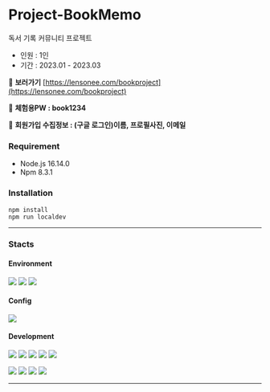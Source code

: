 # Project-BookMemo

독서 기록 커뮤니티 프로젝트

- 인원 : 1인
- 기간 : 2023.01 - 2023.03

📒 **보러가기** [https://lensonee.com/bookproject](https://lensonee.com/bookproject)

👀 **체험용PW : book1234**

👥 **회원가입 수집정보 : (구글 로그인)이름, 프로필사진, 이메일**

### Requirement

- Node.js 16.14.0
- Npm 8.3.1

### Installation

    npm install
    npm run localdev

---

### Stacts

#### Environment

<img src="https://img.shields.io/badge/visualstudiocode-007ACC?style=for-the-badge&logo=visualstudiocode&logoColor=white"> <img src="https://img.shields.io/badge/git-F05032?style=for-the-badge&logo=git&logoColor=white"> <img src="https://img.shields.io/badge/github-181717?style=for-the-badge&logo=github&logoColor=white">

#### Config

<img src="https://img.shields.io/badge/npm-CB3837?style=for-the-badge&logo=npm&logoColor=white">

#### Development

<img src="https://img.shields.io/badge/javascript-F7DF1E?style=for-the-badge&logo=javascript&logoColor=white"> <img src="https://img.shields.io/badge/next.js-000000?style=for-the-badge&logo=nextdotjs&logoColor=white"> <img src="https://img.shields.io/badge/typescript-3178C6?style=for-the-badge&logo=typescript&logoColor=white"> <img src="https://img.shields.io/badge/reactquery-FF4154?style=for-the-badge&logo=reactquery&logoColor=white"> <img src="https://img.shields.io/badge/tailwindcss-06B6D4?style=for-the-badge&logo=tailwindcss&logoColor=white">

<img src="https://img.shields.io/badge/mysql-4479A1?style=for-the-badge&logo=mysql&logoColor=white"> <img src="https://img.shields.io/badge/prisma-2D3748?style=for-the-badge&logo=prisma&logoColor=white"> <img src="https://img.shields.io/badge/docker-2496ED?style=for-the-badge&logo=docker&logoColor=white">
<img src="https://img.shields.io/badge/ubuntu-E95420?style=for-the-badge&logo=ubuntu&logoColor=white">

---
